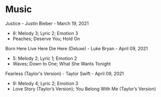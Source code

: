 # Music

Justice - Justin Bieber - March 19, 2021
* 8:	Melody 3;	Lyric 2;	Emotion 3
* Peaches;	Deserve You;	Hold On

Born Here Live Here Die Here (Deluxe) - Luke Bryan - April 09, 2021
* 5:	Melody 2;	Lyric 1;	Emotion 2
* Waves;	Down to One;	What She Wants Tonight

Fearless (Taylor's Version) - Taylor Swift - April 09, 2021
* 9:	Melody 4;	Lyric 2;	Emotion 3
* Love Story (Taylor’s Version);	You Belong With Me (Taylor’s Version)
